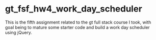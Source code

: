 # gt_fsf_hw4_work_day_scheduler
This is the fifth assignment related to the gt full stack course I took, with goal being to mature some starter code and build a work day scheduler using jQuery.
